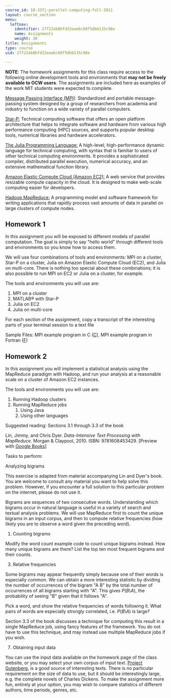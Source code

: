 ```yaml
---
course_id: 18-337j-parallel-computing-fall-2011
layout: course_section
menu:
  leftnav:
    identifier: 27f22ab8bfd32eaebc60f5dbb135c98e
    name: Assignments
    weight: 30
title: Assignments
type: course
uid: 27f22ab8bfd32eaebc60f5dbb135c98e

---
```


**NOTE**: The homework assignments for this class require access to the following online development tools and environments that **may not be freely available to OCW users**. The assignments are included here as examples of the work MIT students were expected to complete.

[Message Passing Interface (MPI)](http://www.mcs.anl.gov/research/projects/mpi/): Standardized and portable message-passing system designed by a group of researchers from academia and industry to function on a wide variety of parallel computers.

[Star-P:](http://www.scientificcomputing.com/product-release/2008/01/star-p) Technical computing software that offers an open platform architecture that helps to integrate software and hardware from various high performance computing (HPC) sources, and supports popular desktop tools, numerical libraries and hardware accelerators.

[The Julia Programming Language:](https://julialang.org/) A high-level, high-performance dynamic language for technical computing, with syntax that is familiar to users of other technical computing environments. It provides a sophisticated compiler, distributed parallel execution, numerical accuracy, and an extensive mathematical function library.

[Amazon Elastic Compute Cloud (Amazon EC2):](http://aws.amazon.com/ec2/) A web service that provides resizable compute capacity in the cloud. It is designed to make web-scale computing easier for developers.

[Hadoop MapReduce:](https://hadoop.apache.org/docs/r1.2.1/mapred_tutorial.html) A programming model and software framework for writing applications that rapidly process vast amounts of data in parallel on large clusters of compute nodes.

Homework 1
----------

In this assignment you will be exposed to different models of parallel computation. The goal is simply to say "hello world" through different tools and environments so you know how to access them.

We will use four combinations of tools and environments: MPI on a cluster, Star-P on a cluster, Julia on Amazon Elastic Compute Cloud (EC2), and Julia on multi-core. There is nothing too special about these combinations; it is also possible to run MPI on EC2 or Julia on a cluster, for example.

The tools and environments you will use are:

1.  MPI on a cluster
2.  MATLAB® with Star-P
3.  Julia on EC2
4.  Julia on multi-core

For each section of the assignment, copy a transcript of the interesting parts of your terminal session to a text file

Sample Files: MPI example program in C ([C](/coursemedia/18-337j-parallel-computing-fall-2011/dbf4481fe6e633c35c281f1b2de0f46d_mpipi.c)), MPI example program in Fortran ([F](/coursemedia/18-337j-parallel-computing-fall-2011/129aec8dd01be955c3e7360e78e83ced_mpipi.f))

Homework 2
----------

In this assignment you will implement a statistical analysis using the MapReduce paradigm with Hadoop, and run your analysis at a reasonable scale on a cluster of Amazon EC2 instances.

The tools and environments you will use are:

1.  Running Hadoop clusters
2.  Running MapReduce jobs
    1.  Using Java
    2.  Using other languages

Suggested reading: Sections 3.1 through 3.3 of the book

Lin, Jimmy, and Chris Dyer. _Data-Intensive Text Processing with MapReduce_. Morgan & Claypool, 2010. ISBN: 9781608453429. \[Preview with [Google Books](http://books.google.co.in/books?id=GxFYuVZHG60C&printsec=frontcover&dq=Data-Intensive+Text+Processing+with+MapReduce&hl=en&sa=X&ei=v0AdT9HoNYbUrQfhotyGDQ&ved=0CDgQ6AEwAA#v=onepage&q=Data-Intensive%20Text%20Processing%20with%20MapReduce&f=false)\]

Tasks to perform:

Analyzing bigrams

This exercise is adapted from material accompanying Lin and Dyer's book. You are welcome to consult any material you want to help solve this problem. However, if you encounter a full solution to this particular problem on the internet, please do not use it.

Bigrams are sequences of two consecutive words. Understanding which bigrams occur in natural language is useful in a variety of search and textual analysis problems. We will use MapReduce first to count the unique bigrams in an input corpus, and then to compute relative frequencies (how likely you are to observe a word given the preceding word).

1.  Counting bigrams

Modify the word count example code to count unique bigrams instead. How many unique bigrams are there? List the top ten most frequent bigrams and their counts.

3.  Relative frequencies

Some bigrams may appear frequently simply because one of their words is especially common. We can obtain a more interesting statistic by dividing the number of occurrences of the bigram "A B" by the total number of occurrences of all bigrams starting with "A". This gives _P_(_B_\\_A_), the probability of seeing "B" given that it follows "A".

Pick a word, and show the relative frequencies of words following it. What pairs of words are especially strongly correlated, i.e. _P_(_B_\\_A_) is large?

Section 3.3 of the book discusses a technique for computing this result in a single MapReduce job, using fancy features of the framework. You do not have to use this technique, and may instead use multiple MapReduce jobs if you wish.

7.  Obtaining input data

You can use the input data available on the homework page of the class website, or you may select your own corpus of input text. [Project Gutenberg](http://www.gutenberg.org/), is a good source of interesting texts. There is no particular requirement on the size of data to use, but it should be interestingly large, e.g. the complete novels of Charles Dickens. To make the assignment more fun, entirely at your option, you may wish to compare statistics of different authors, time periods, genres, etc.